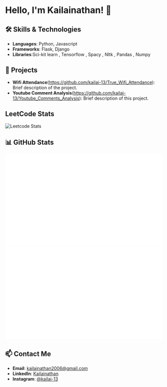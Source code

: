 # Hello, I'm Kailainathan! 👋



## 🛠️ Skills & Technologies

- **Languages**: Python, Javascript
- **Frameworks**: Flask, Django
- **Libraries**:Sci-kit learn , Tensorflow , Spacy , Nltk , Pandas , Numpy


## 🚀 Projects

- **Wifi Attendance**(https://github.com/kailai-13/True_Wifi_Attendance): Brief description of the project.
- **Youtube Comment Analysis**(https://github.com/kailai-13/Youtube_Comments_Analysis): Brief description of this project.


## LeetCode Stats

![Leetcode Stats](https://leetcard.jacoblin.cool/kailainathan_13)

## 📊 GitHub Stats

![](https://raw.githubusercontent.com/kailai-13/stats_for_me/master/generated/overview.svg#gh-dark-mode-only)
![](https://raw.githubusercontent.com/kailai-13/stats_for_me/master/generated/languages.svg#gh-dark-mode-only)


## 📫 Contact Me

- **Email**: [kailainathan2006@gmail.com](mailto:kailainathan2006@gmail.com)
- **LinkedIn**: [Kailainathan](https://www.linkedin.com/in/kailai-nathan-442b23281/)
- **Instagram**: [@kailai-13](https://www.instagram.com/kailai_13/)
